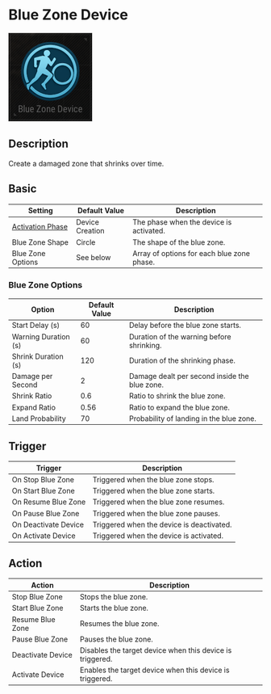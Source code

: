 # Blue Zone Device

![BlueZone Icon](../images/DeviceIcons/Device_BlueZone.png)

## Description

Create a damaged zone that shrinks over time.

## Basic

| Setting | Default Value | Description |
|----------------------------------------------|-------------------|--------------------------------------------------|
| [Activation Phase](../General/Common_Device_Settings.md#activation-phase) | Device Creation | The phase when the device is activated. |
| Blue Zone Shape | Circle | The shape of the blue zone. |
| Blue Zone Options | See below | Array of options for each blue zone phase. |

### Blue Zone Options

| Option                | Default Value | Description |
|-----------------------|---------------|--------------------------------------------------|
| Start Delay (s)       | 60            | Delay before the blue zone starts. |
| Warning Duration (s)  | 60            | Duration of the warning before shrinking. |
| Shrink Duration (s)   | 120           | Duration of the shrinking phase. |
| Damage per Second     | 2             | Damage dealt per second inside the blue zone. |
| Shrink Ratio          | 0.6           | Ratio to shrink the blue zone. |
| Expand Ratio          | 0.56          | Ratio to expand the blue zone. |
| Land Probability      | 70            | Probability of landing in the blue zone. |

## Trigger

| Trigger | Description |
|------------------------|--------------------------------------------------------------------|
| On Stop Blue Zone | Triggered when the blue zone stops. |
| On Start Blue Zone | Triggered when the blue zone starts. |
| On Resume Blue Zone | Triggered when the blue zone resumes. |
| On Pause Blue Zone | Triggered when the blue zone pauses. |
| On Deactivate Device | Triggered when the device is deactivated. |
| On Activate Device | Triggered when the device is activated. |

## Action

| Action | Description |
|-----------------------|--------------------------------------------------------------------|
| Stop Blue Zone | Stops the blue zone. |
| Start Blue Zone | Starts the blue zone. |
| Resume Blue Zone | Resumes the blue zone. |
| Pause Blue Zone | Pauses the blue zone. |
| Deactivate Device | Disables the target device when this device is triggered. |
| Activate Device | Enables the target device when this device is triggered. |
